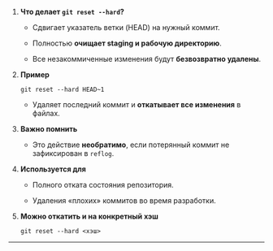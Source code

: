 

1. **Что делает `git reset --hard`?**
    
    - Сдвигает указатель ветки (HEAD) на нужный коммит.
        
    - Полностью **очищает staging и рабочую директорию**.
        
    - Все незакоммиченные изменения будут **безвозвратно удалены**.
        
2. **Пример**
    
    ```
    git reset --hard HEAD~1
    ```
    
    - Удаляет последний коммит и **откатывает все изменения** в файлах.
        
3. **Важно помнить**
    
    - Это действие **необратимо**, если потерянный коммит не зафиксирован в `reflog`.
        
4. **Используется для**
    
    - Полного отката состояния репозитория.
        
    - Удаления «плохих» коммитов во время разработки.
        
5. **Можно откатить и на конкретный хэш**
    
    ```
    git reset --hard <хэш>
    ```
    

---
